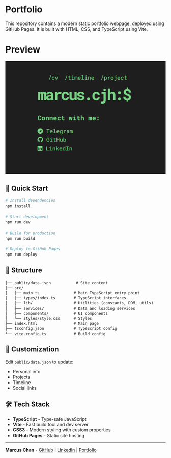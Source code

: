 # Portfolio
This repository contains a modern static portfolio webpage, deployed using GitHub Pages. It is built with HTML, CSS, and TypeScript using Vite.

# Preview
![Preview](./public/showcase/marcuscjh/marcuscjh-bg.PNG)


## 🚀 Quick Start

```bash
# Install dependencies
npm install

# Start development
npm run dev

# Build for production
npm run build

# Deploy to GitHub Pages
npm run deploy
```

## 📁 Structure

```
├── public/data.json           # Site content
├── src/
│   ├── main.ts               # Main TypeScript entry point
│   ├── types/index.ts        # TypeScript interfaces
│   ├── lib/                  # Utilities (constants, DOM, utils)
│   ├── services/             # Data and loading services
│   ├── components/           # UI components
│   └── styles/style.css      # Styles
├── index.html                # Main page
├── tsconfig.json             # TypeScript config
└── vite.config.ts            # Build config
```

## 🎨 Customization

Edit `public/data.json` to update:
- Personal info
- Projects
- Timeline
- Social links

## 🛠️ Tech Stack

- **TypeScript** - Type-safe JavaScript
- **Vite** - Fast build tool and dev server
- **CSS3** - Modern styling with custom properties
- **GitHub Pages** - Static site hosting


---

**Marcus Chan** - [GitHub](https://github.com/MarcusCJH) | [LinkedIn](https://www.linkedin.com/in/marcuschanjh) | [Portfolio](https://marcuscjh.github.io)